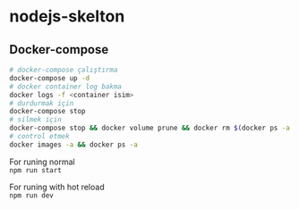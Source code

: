 # nodejs-skelton

## Docker-compose

```Bash
# docker-compose çalıştırma
docker-compose up -d
# docker container log bakma
docker logs -f <container isim>
# durdurmak için
docker-compose stop
# silmek için
docker-compose stop && docker volume prune && docker rm $(docker ps -a -q)  && docker rmi $(docker images -a -q)
# control etmek
docker images -a && docker ps -a
```

For runing normal  
`npm run start`

For runing with hot reload  
`npm run dev`
